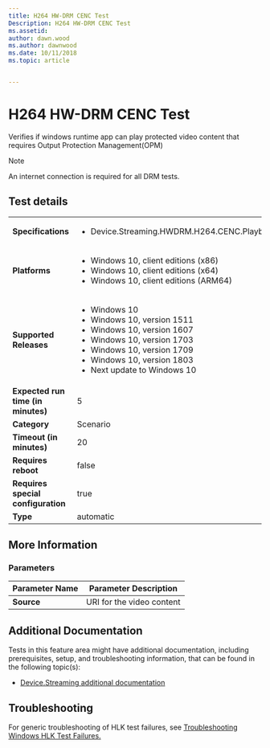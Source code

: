 ```yaml
---
title: H264 HW-DRM CENC Test
Description: H264 HW-DRM CENC Test
ms.assetid: 
author: dawn.wood
ms.author: dawnwood
ms.date: 10/11/2018
ms.topic: article


---
```


# H264 HW-DRM CENC Test

Verifies if windows runtime app can play protected video content that requires Output Protection Management(OPM)

>[!NOTE]
>An internet connection is required for all DRM tests.

## Test details
|||
|---|---|
| **Specifications**  | <ul><li>Device.Streaming.HWDRM.H264.CENC.Playback</li></ul> |  
| **Platforms**   | <ul><li>Windows 10, client editions (x86)</li><li>Windows 10, client editions (x64)</li><li>Windows 10, client editions (ARM64)</li></ul> |
| **Supported Releases** | <ul><li>Windows 10</li><li>Windows 10, version 1511</li><li>Windows 10, version 1607</li><li>Windows 10, version 1703</li><li>Windows 10, version 1709</li><li>Windows 10, version 1803</li><li>Next update to Windows 10</li></ul> |
|**Expected run time (in minutes)**| 5 |
|**Category**| Scenario |
|**Timeout (in minutes)**| 20 |
|**Requires reboot**| false |
|**Requires special configuration**| true |
|**Type**| automatic |

## More Information
### Parameters
| Parameter Name | Parameter Description |
| --- | --- |
| **Source** | URI for the video content |







## Additional Documentation
Tests in this feature area might have additional documentation, including prerequisites, setup, and troubleshooting information, that can be found in the following topic(s): <ul><li>[Device.Streaming additional documentation](device-streaming-additional-documentation.md)</li></ul>

## Troubleshooting
For generic troubleshooting of HLK test failures, see [Troubleshooting Windows HLK Test Failures.](..\user\troubleshooting-windows-hlk-test-failures.md)